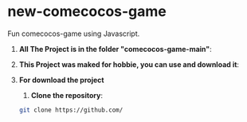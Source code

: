 # new-comecocos-game

Fun comecocos-game using Javascript.



1. **All The Project is in the folder "comecocos-game-main"**:

2. **This Project was maked for hobbie, you can use and download it**:
 
3. **For download the project**

   1. **Clone the repository**:

   ```bash
   git clone https://github.com/
   ```

